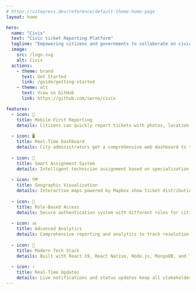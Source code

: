 ```yaml
---
# https://vitepress.dev/reference/default-theme-home-page
layout: home

hero:
  name: "Civix"
  text: "Civic ticket Reporting Platform"
  tagline: "Empowering citizens and governments to collaborate on civic tickets efficiently"
  image:
    src: /logo.svg
    alt: Civix
  actions:
    - theme: brand
      text: Get Started
      link: /guide/getting-started
    - theme: alt
      text: View on GitHub
      link: https://github.com/swrno/civix

features:
  - icon: 📱
    title: Mobile-First Reporting
    details: Citizens can quickly report tickets with photos, location data, and detailed descriptions using our React Native mobile app.
  
  - icon: 🖥️
    title: Real-Time Dashboard
    details: City administrators get a comprehensive web dashboard to track, assign, and manage civic tickets with advanced analytics.
  
  - icon: 🔧
    title: Smart Assignment System
    details: Intelligent technician assignment based on specialization, location, workload, and availability for optimal response times.
  
  - icon: 🗺️
    title: Geographic Visualization
    details: Interactive maps powered by Mapbox show ticket distribution, hot spots, and technician locations for better resource allocation.
  
  - icon: 🔐
    title: Role-Based Access
    details: Secure authentication system with different roles for citizens, technicians, and administrative authorities.
  
  - icon: 📊
    title: Advanced Analytics
    details: Comprehensive reporting and analytics to track resolution times, technician performance, and service quality metrics.
  
  - icon: 🚀
    title: Modern Tech Stack
    details: Built with React 19, React Native, Node.js, MongoDB, and TypeScript for scalability and maintainability.
  
  - icon: ⚡
    title: Real-Time Updates
    details: Live notifications and status updates keep all stakeholders informed throughout the ticket resolution process.
---
```


